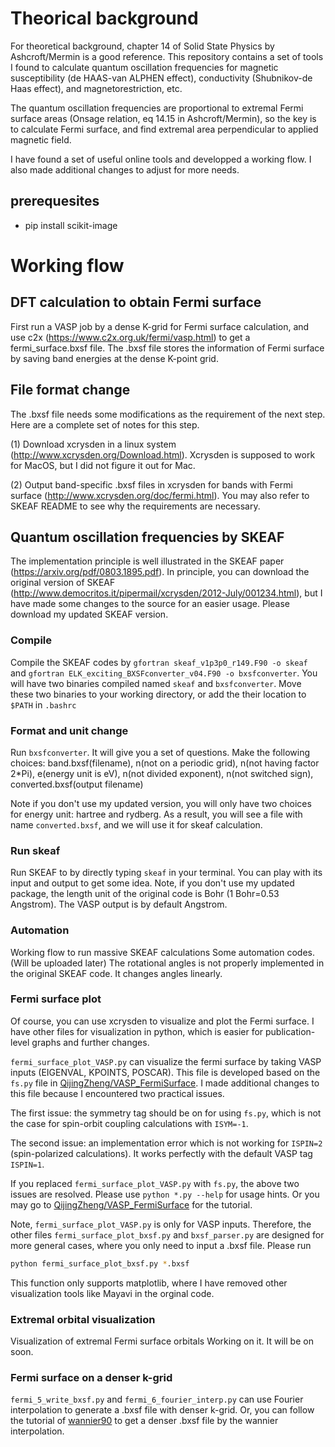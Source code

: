 # Theorical background
For theoretical background, chapter 14 of Solid State Physics by Ashcroft/Mermin is a good reference.
This repository contains a set of tools I found to calculate quantum oscillation frequencies for magnetic susceptibility (de HAAS-van ALPHEN effect), conductivity (Shubnikov-de Haas effect), and magnetorestriction, etc.

The quantum oscillation frequencies are proportional to extremal Fermi surface areas (Onsage relation, eq 14.15 in Ashcroft/Mermin), so the key is to calculate Fermi surface, and find extremal area perpendicular to applied magnetic field.

I have found a set of useful online tools and developped a working flow. I also made additional changes to adjust for more needs.

## prerequesites
* pip install scikit-image

# Working flow
## DFT calculation to obtain Fermi surface
First run a VASP job by a dense K-grid for Fermi surface calculation, and use c2x (https://www.c2x.org.uk/fermi/vasp.html) to get a fermi_surface.bxsf file. The .bxsf file stores the information of Fermi surface by saving band energies at the dense K-point grid.

## File format change
The .bxsf file needs some modifications as the requirement of the next step. Here are a complete set of notes for this step. 

(1) Download xcrysden in a linux system (http://www.xcrysden.org/Download.html). Xcrysden is supposed to work for MacOS, but I did not figure it out for Mac.

(2) Output band-specific .bxsf files in xcrysden for bands with Fermi surface (http://www.xcrysden.org/doc/fermi.html). 
You may also refer to SKEAF README to see why the requirements are necessary. 

## Quantum oscillation frequencies by SKEAF
The implementation principle is well illustrated in the SKEAF paper (https://arxiv.org/pdf/0803.1895.pdf). In principle, you can download the original version of SKEAF (http://www.democritos.it/pipermail/xcrysden/2012-July/001234.html), but I have made some changes to the source for an easier usage. Please download my updated SKEAF version. 

### Compile
Compile the SKEAF codes by `gfortran skeaf_v1p3p0_r149.F90 -o skeaf` and `gfortran ELK_exciting_BXSFconverter_v04.F90 -o bxsfconverter`. You will have two binaries compiled named `skeaf` and `bxsfconverter`. Move these two binaries to your working directory, or add the their location to `$PATH` in `.bashrc`

### Format and unit change
Run `bxsfconverter`. It will give you a set of questions. Make the following choices: band.bxsf(filename), n(not on a periodic grid), n(not having factor 2*Pi), e(energy unit is eV), n(not divided exponent), n(not switched sign), converted.bxsf(output filename)

Note if you don't use my updated version, you will only have two choices for energy unit: hartree and rydberg.
As a result, you will see a file with name `converted.bxsf`, and we will use it for skeaf calculation.

### Run skeaf
Run SKEAF to by directly typing `skeaf` in your terminal. You can play with its input and output to get some idea.
Note, if you don't use my updated package, the length unit of the original code is Bohr (1 Bohr=0.53 Angstrom). The VASP output is by default Angstrom.

### Automation
Working flow to run massive SKEAF calculations
Some automation codes. (Will be uploaded later)
The rotational angles is not properly implemented in the original SKEAF code. It changes angles linearly.

### Fermi surface plot
Of course, you can use xcrysden to visualize and plot the Fermi surface. I have other files for visualization in python, which is easier for publication-level graphs and further changes.

`fermi_surface_plot_VASP.py` can visualize the fermi surface by taking VASP inputs (EIGENVAL, KPOINTS, POSCAR). This file is developed based on the `fs.py` file in [QijingZheng/VASP_FermiSurface](https://github.com/QijingZheng/VASP_FermiSurface). I made additional changes to this file because I encountered two practical issues.

The first issue: the symmetry tag should be on for using `fs.py`, which is not the case for spin-orbit coupling calculations with `ISYM=-1`.

The second issue: an implementation error which is not working for `ISPIN=2` (spin-polarized calculations). It works perfectly with the default VASP tag `ISPIN=1`.

If you replaced `fermi_surface_plot_VASP.py` with `fs.py`, the above two issues are resolved. Please use `python *.py --help` for usage hints. Or you may go to [QijingZheng/VASP_FermiSurface](https://github.com/QijingZheng/VASP_FermiSurface) for the tutorial.

Note, `fermi_surface_plot_VASP.py` is only for VASP inputs. Therefore, the other files `fermi_surface_plot_bxsf.py` and `bxsf_parser.py` are designed for more general cases, where you only need to input a .bxsf file. Please run 
```bash
python fermi_surface_plot_bxsf.py *.bxsf
``` 
This function only supports matplotlib, where I have removed other visualization tools like Mayavi in the orginal code.

### Extremal orbital visualization
Visualization of extremal Fermi surface orbitals
Working on it. It will be on soon.

### Fermi surface on a denser k-grid
`fermi_5_write_bxsf.py` and `fermi_6_fourier_interp.py` can use Fourier interpolation to generate a .bxsf file with denser k-grid.
Or, you can follow the tutorial of [wannier90](http://www.wannier.org/support/) to get a denser .bxsf file by the wannier interpolation.
